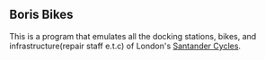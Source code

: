 ## Boris Bikes

This is a program that emulates all the docking stations, bikes, and infrastructure(repair staff e.t.c) of London's [Santander Cycles](https://tfl.gov.uk/modes/cycling/santander-cycles).
